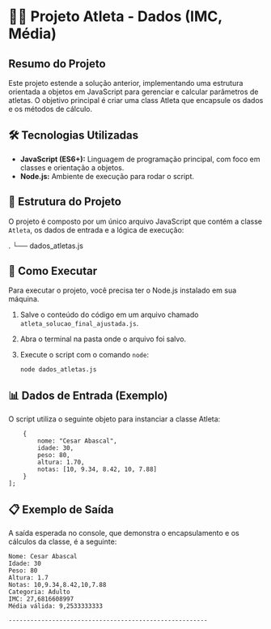 # 🏋️‍♀️ Projeto Atleta - Dados (IMC, Média)

## Resumo do Projeto

Este projeto estende a solução anterior, implementando uma estrutura orientada a objetos em JavaScript para gerenciar e calcular parâmetros de atletas. O objetivo principal é criar uma class Atleta que encapsule os dados e os métodos de cálculo.

## 🛠️ Tecnologias Utilizadas

*   **JavaScript (ES6+):** Linguagem de programação principal, com foco em classes e orientação a objetos.
*   **Node.js:** Ambiente de execução para rodar o script.

## 📂 Estrutura do Projeto

O projeto é composto por um único arquivo JavaScript que contém a classe `Atleta`, os dados de entrada e a lógica de execução:

.
└── dados_atletas.js


## 🚀 Como Executar

Para executar o projeto, você precisa ter o Node.js instalado em sua máquina.

1.  Salve o conteúdo do código em um arquivo chamado `atleta_solucao_final_ajustada.js`.
2.  Abra o terminal na pasta onde o arquivo foi salvo.
3.  Execute o script com o comando `node`:

        node dados_atletas.js

## 📊 Dados de Entrada (Exemplo)
O script utiliza o seguinte objeto para instanciar a classe Atleta:

```  const dadosAtleta = [
    {
        nome: "Cesar Abascal",
        idade: 30,
        peso: 80,
        altura: 1.70,
        notas: [10, 9.34, 8.42, 10, 7.88]
    }
];
```

## 📋 Exemplo de Saída
A saída esperada no console, que demonstra o encapsulamento e os cálculos da classe, é a seguinte:

```   --- Processamento de Atletas e Cálculos ---
Nome: Cesar Abascal
Idade: 30
Peso: 80
Altura: 1.7
Notas: 10,9.34,8.42,10,7.88
Categoria: Adulto
IMC: 27,6816608997
Média válida: 9,2533333333

-------------------------------------------------------
```






